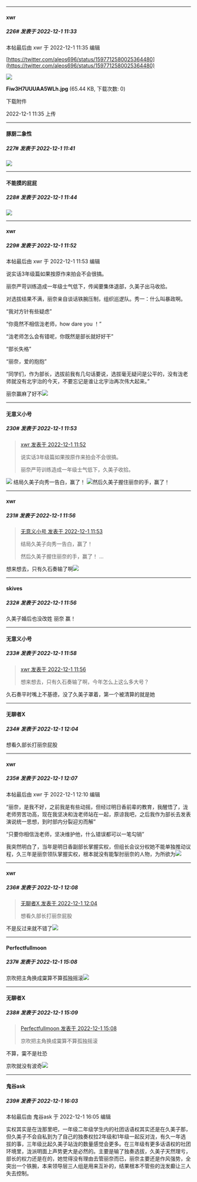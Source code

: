 

*****

####  xwr  
##### 226#       发表于 2022-12-1 11:33

 本帖最后由 xwr 于 2022-12-1 11:35 编辑 

[https://twitter.com/aleos696/status/1597712580025364480](https://twitter.com/aleos696/status/1597712580025364480)

<img src="https://img.saraba1st.com/forum/202212/01/113515byykcn5p4fmp00u8.jpg" referrerpolicy="no-referrer">

<strong>Fiw3H7UUUAA5WLh.jpg</strong> (65.44 KB, 下载次数: 0)

下载附件

2022-12-1 11:35 上传



*****

####  豚厨二象性  
##### 227#       发表于 2022-12-1 11:41

<img src="https://static.saraba1st.com/image/smiley/face2017/081.png" referrerpolicy="no-referrer">

*****

####  不能摸的屁屁  
##### 228#       发表于 2022-12-1 11:44

<img src="https://static.saraba1st.com/image/smiley/face2017/075.png" referrerpolicy="no-referrer">



*****

####  xwr  
##### 229#       发表于 2022-12-1 11:52

 本帖最后由 xwr 于 2022-12-1 11:53 编辑 

说实话3年级篇如果按原作来拍会不会很搞。

丽奈严苛训练造成一年级士气低下，传闻要集体退部，久美子出马收拾。

对选拔结果不满，丽奈亲自谈话铁腕压制，组织巡逻队。秀一：什么叫暴政啊。

“我对方针有些疑虑”

“你竟然不相信泷老师，how dare you ！”

“泷老师怎么会有错呢，你既然是部长就好好干”

“部长失格”

 “丽奈，爱的抱抱”

 “同学们，作为部长，选拔前我有几句话要说，选拔毫无疑问是公平的，没有泷老师就没有北宇治的今天，不要忘记是谁让北宇治再次伟大起来。”

丽奈赢麻了好不<img src="https://static.saraba1st.com/image/smiley/face2017/068.png" referrerpolicy="no-referrer">

*****

####  无意义小号  
##### 230#       发表于 2022-12-1 11:53

<blockquote><a href="httphttps://bbs.saraba1st.com/2b/forum.php?mod=redirect&amp;goto=findpost&amp;pid=58703944&amp;ptid=2073353" target="_blank">xwr 发表于 2022-12-1 11:52</a>

说实话3年级篇如果按原作来拍会不会很搞。

丽奈严苛训练造成一年级士气低下，久美子收拾。</blockquote>
<img src="https://static.saraba1st.com/image/smiley/face2017/067.png" referrerpolicy="no-referrer"> 结局久美子向秀一告白，赢了！
<img src="https://static.saraba1st.com/image/smiley/face2017/067.png" referrerpolicy="no-referrer">然后久美子握住丽奈的手，赢了！

*****

####  xwr  
##### 231#       发表于 2022-12-1 11:56

<blockquote><a href="httphttps://bbs.saraba1st.com/2b/forum.php?mod=redirect&amp;goto=findpost&amp;pid=58703971&amp;ptid=2073353" target="_blank">无意义小号 发表于 2022-12-1 11:53</a>

结局久美子向秀一告白，赢了！

然后久美子握住丽奈的手，赢了！ ...</blockquote>
想来想去，只有久石奏输了啊<img src="https://static.saraba1st.com/image/smiley/face2017/066.png" referrerpolicy="no-referrer">

*****

####  skives  
##### 232#       发表于 2022-12-1 11:56

久美子婚后也没改姓
丽奈 赢！

*****

####  无意义小号  
##### 233#       发表于 2022-12-1 11:58

<blockquote><a href="httphttps://bbs.saraba1st.com/2b/forum.php?mod=redirect&amp;goto=findpost&amp;pid=58704026&amp;ptid=2073353" target="_blank">xwr 发表于 2022-12-1 11:56</a>

想来想去，只有久石奏输了啊，今年怎么上这么多大号？</blockquote>
久石奏平时嘴上不基德，没了久美子罩着，第一个被清算的就是她



*****

####  无聊者X  
##### 234#       发表于 2022-12-1 12:04

想看久部长打丽奈屁股

*****

####  xwr  
##### 235#       发表于 2022-12-1 12:07

 本帖最后由 xwr 于 2022-12-1 12:10 编辑 

“丽奈，是我不好，之前我是有些动摇，但经过明日香前辈的教育，我醒悟了，泷老师劳苦功高，现在我坚决和泷老师站在一起，原谅我吧，之后我作为部长去发表演说统一思想，到时部内分裂迎刃而解”

“只要你相信泷老师，坚决维护他，什么错误都可以一笔勾销”

我突然明白了，当年是明日香副部长掌握实权，但组长会议分权她不能单独推动议程，久三年是丽奈领队掌握实权，根本就没有能掣肘丽奈的人物，为所欲为<img src="https://static.saraba1st.com/image/smiley/face2017/068.png" referrerpolicy="no-referrer">

*****

####  xwr  
##### 236#       发表于 2022-12-1 12:08

<blockquote><a href="httphttps://bbs.saraba1st.com/2b/forum.php?mod=redirect&amp;goto=findpost&amp;pid=58704138&amp;ptid=2073353" target="_blank">无聊者X 发表于 2022-12-1 12:04</a>

想看久部长打丽奈屁股</blockquote>
不是反过来就不错了<img src="https://static.saraba1st.com/image/smiley/face2017/068.png" referrerpolicy="no-referrer">



*****

####  Perfectfullmoon  
##### 237#       发表于 2022-12-1 15:08

京吹把主角换成霙算不算孤独摇滚<img src="https://static.saraba1st.com/image/smiley/face2017/068.png" referrerpolicy="no-referrer">

*****

####  无聊者X  
##### 238#       发表于 2022-12-1 15:09

<blockquote><a href="httphttps://bbs.saraba1st.com/2b/forum.php?mod=redirect&amp;goto=findpost&amp;pid=58707109&amp;ptid=2073353" target="_blank">Perfectfullmoon 发表于 2022-12-1 15:08</a>

京吹把主角换成霙算不算孤独摇滚</blockquote>
不算，霙不是社恐

京吹就没有波奇<img src="https://static.saraba1st.com/image/smiley/face2017/037.png" referrerpolicy="no-referrer">



*****

####  鬼谷ask  
##### 239#       发表于 2022-12-1 16:03

 本帖最后由 鬼谷ask 于 2022-12-1 16:05 编辑 

实权其实是在泷那里吧，一年级二年级学生内的社团话语权其实还是在久美子那，但久美子不会自私到为了自己的独奏权拉2年级和1年级一起反对泷，有久一年选拔的事，三年级比起久美子站泷的数量感觉会更多。在三年级有更多话语权的社团环境里，泷派明面上声势更大是必然的。主要是输了独奏选拔，久美子天然理亏，部长的权力还是在的，她觉得没有理由去管丽奈而已，丽奈主要还是作风强势，全突出一个铁腕，本来领导层三人组是用来互补的，结果根本不管些的泷发癫让三人失去控制。

